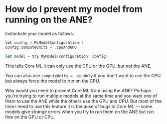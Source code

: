 # How do I prevent my model from running on the ANE?

Instantiate your model as follows:

```swift
let config = MLModelConfiguration()
config.computeUnits = .cpuAndGPU

let model = try MyModel(configuration: config)
```

This tells Core ML it can only use the CPU or the GPU, but not the ANE.

You can also use `computeUnits = .cpuOnly` if you don't want to use the GPU but always force the model to run on the CPU.

Why would you need to prevent Core ML from using the ANE? Perhaps you're trying to run multiple models at the same time and you want one of them to use the ANE while the others use the GPU and CPU. But most of the time I need to use this feature it is because of bugs in Core ML — some models give strange errors when you try to run them on the ANE but run fine on the GPU or CPU.
